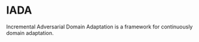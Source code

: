 # IADA
Incremental Adversarial Domain Adaptation is a framework for continuously domain adaptation.
